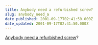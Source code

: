 ```yaml
---
title: Anybody need a refurbished screw?
slug: anybody_need_a
date_published: 2001-09-17T02:41:50.000Z
date_updated: 2001-09-17T02:41:50.000Z
---
```


[Anybody need a refurbished screw](http://accessories.us.dell.com/sna/productdetail.asp?Sku=97580&amp;customer_id=19&amp;spagenum=5&amp;page=dellitems.asp&amp;icompatid=108891)?
